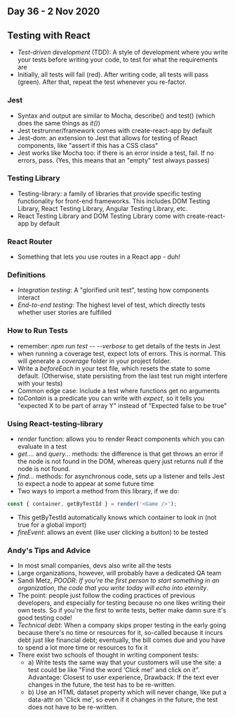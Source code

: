 ## Day 36 - 2 Nov 2020

## Testing with React

* *Test-driven development* (TDD): A style of development where you write your tests before writing your code, to test for what the requirements are
* Initially, all tests will fail (red). After writing code, all tests will pass (green). After that, repeat the test whenever you re-factor.

### Jest

* Syntax and output are similar to Mocha, describe() and test() (which does the same things as *it()*)
* Jest testrunner/framework comes with create-react-app by default
* Jest-dom: an extension to Jest that allows for testing of React components, like "assert if this has a CSS class"
* Jest works like Mocha too: if there is an error inside a test, fail. If no errors, pass. (Yes, this means that an "empty" test always passes)

### Testing Library

* Testing-library: a family of libraries that provide specific testing functionality for front-end frameworks. This includes DOM Testing Library, React Testing Library, Angular Testing Library, etc.
* React Testing Library and DOM Testing Library come with create-react-app by default

### React Router

* Something that lets you use routes in a React app - duh!

### Definitions

* *Integration testing*: A "glorified unit test", testing how components interact
* *End-to-end testing*: The highest level of test, which directly tests whether user stories are fulfilled

### How to Run Tests

* remember: *npm run test -- --verbose* to get details of the tests in Jest
* when running a coverage test, expect lots of errors. This is normal. This will generate a *coverage* folder in your project folder.
* Write a *beforeEach* in your test file, which resets the state to some default. (Otherwise, state persisting from the last test run might interfere with your tests)
* Common edge case: Include a test where functions get no arguments
* *toContain* is a predicate you can write with *expect*, so it tells you "expected X to be part of array Y" instead of "Expected false to be true"

### Using React-testing-library

* *render* function: allows you to render React components which you can evaluate in a test
* *get....* and *query...* methods: the difference is that get throws an error if the node is not found in the DOM, whereas query just returns null if the node is not found. 
* *find...* methods: for asynchronous code, sets up a listener and tells Jest to expect a node to appear at some future time
* Two ways to import a method from this library, if we do:
```js
const { container, getByTestId } = render('<Game />');
```
* This getByTestId automatically knows which container to look in (not true for a global import)
* *fireEvent*: allows an event (like user clicking a button) to be tested


### Andy's Tips and Advice

* In most small companies, devs also write all the tests
* Large organizations, however, will probably have a dedicated QA team
* Sandi Metz, *POODR*: *If you're the first person to start something in an organization, the code that you write today will echo into eternity*.
* The point: people just follow the coding practices of previous developers, and especially for testing because no one likes writing their own tests. So if you're the first to write tests, better make damn sure it's good testing code!
* *Technical debt*: When a company skips proper testing in the early going because there's no time or resources for it, so-called because it incurs debt just like financial debt; eventually, the bill comes due and you have to spend a lot more time or resources to fix it
* There exist two schools of thought in writing component tests:
  * a) Write tests the same way that your customers will use the site: a test could be like "Find the word 'Click me!' and click on it". Advantage: Closest to user experience, Drawback: If the text ever changes in the future, the test has to be re-written.
  * b) Use an HTML dataset property which will never change, like put a data-attr on 'Click me', so even if it changes in the future, the test does not have to be re-written.

